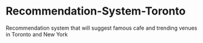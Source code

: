 # Recommendation-System-Toronto
Recommendation system that will suggest famous cafe and trending venues in Toronto and New York
